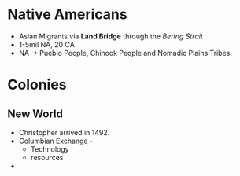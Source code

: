 # Native Americans
- Asian Migrants via **Land Bridge** through the *Bering Strait* 
- 1-5mil NA, 20 CA
- NA -> Pueblo People, Chinook People and Nomadic Plains Tribes. 
# Colonies
## New World
- Christopher arrived in 1492. 
- Columbian Exchange - 
	- Technology
	- resources
- 
